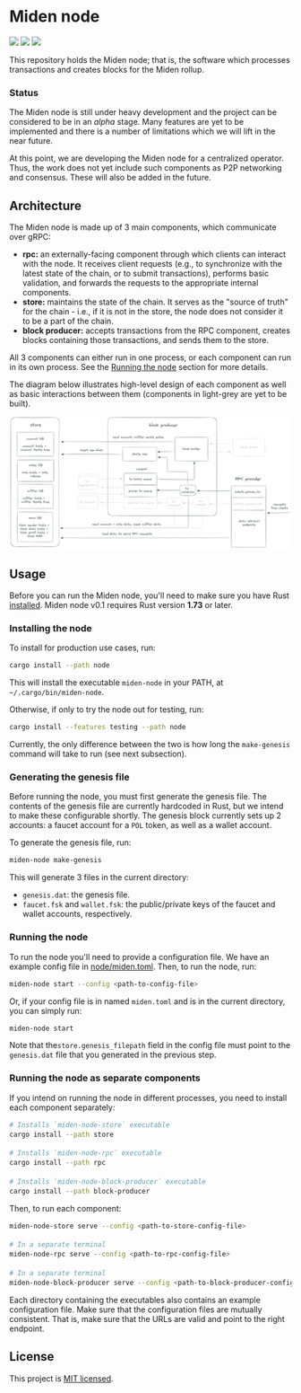 # Miden node

<a href="https://github.com/0xPolygonMiden/miden-node/blob/main/LICENSE"><img src="https://img.shields.io/badge/license-MIT-blue.svg"></a>
<a href="https://github.com/0xPolygonMiden/miden-node/actions/workflows/ci.yml"><img src="https://github.com/0xPolygonMiden/miden-node/actions/workflows/ci.yml/badge.svg?branch=main"></a>
<a href="https://crates.io/crates/miden-node"><img src="https://img.shields.io/crates/v/miden-node"></a>

This repository holds the Miden node; that is, the software which processes transactions and creates blocks for the Miden rollup.

### Status

The Miden node is still under heavy development and the project can be considered to be in an *alpha* stage. Many features are yet to be implemented and there is a number of limitations which we will lift in the near future.

At this point, we are developing the Miden node for a centralized operator. Thus, the work does not yet include such components as P2P networking and consensus. These will also be added in the future.

## Architecture

The Miden node is made up of 3 main components, which communicate over gRPC:
- **rpc:** an externally-facing component through which clients can interact with the node. It receives client requests (e.g., to synchronize with the latest state of the chain, or to submit transactions), performs basic validation, and forwards the requests to the appropriate internal components.
- **store:** maintains the state of the chain. It serves as the "source of truth" for the chain - i.e., if it is not in the store, the node does not consider it to be a part of the chain.
- **block producer:** accepts transactions from the RPC component, creates blocks containing those transactions, and sends them to the store.

All 3 components can either run in one process, or each component can run in its own process. See the [Running the node](#running-the-node) section for more details.

The diagram below illustrates high-level design of each component as well as basic interactions between them (components in light-grey are yet to be built).

![Architecture diagram](./assets/architecture.png)

## Usage

Before you can run the Miden node, you'll need to make sure you have Rust [installed](https://www.rust-lang.org/tools/install). Miden node v0.1 requires Rust version **1.73** or later.

### Installing the node

To install for production use cases, run:
```sh
cargo install --path node
```

This will install the executable `miden-node` in your PATH, at `~/.cargo/bin/miden-node`.

Otherwise, if only to try the node out for testing, run:
```sh
cargo install --features testing --path node
```

Currently, the only difference between the two is how long the `make-genesis` command will take to run (see next subsection).

### Generating the genesis file

Before running the node, you must first generate the genesis file. The contents of the genesis file are currently hardcoded in Rust, but we intend to make these configurable shortly. The genesis block currently sets up 2 accounts: a faucet account for a `POL` token, as well as a wallet account.

To generate the genesis file, run:
```sh
miden-node make-genesis
```

This will generate 3 files in the current directory: 
- `genesis.dat`: the genesis file.
- `faucet.fsk` and `wallet.fsk`: the public/private keys of the faucet and wallet accounts, respectively.

### Running the node

To run the node you'll need to provide a configuration file. We have an example config file in [node/miden.toml](/node/miden.toml). Then, to run the node, run:

```sh
miden-node start --config <path-to-config-file>
```

Or, if your config file is in named `miden.toml` and is in the current directory, you can simply run:
```sh
miden-node start
```

Note that the`store.genesis_filepath` field in the config file must point to the `genesis.dat` file that you generated in the previous step.

### Running the node as separate components

If you intend on running the node in different processes, you need to install each component separately:

```sh
# Installs `miden-node-store` executable
cargo install --path store

# Installs `miden-node-rpc` executable
cargo install --path rpc

# Installs `miden-node-block-producer` executable
cargo install --path block-producer
```

Then, to run each component:

```sh
miden-node-store serve --config <path-to-store-config-file>

# In a separate terminal
miden-node-rpc serve --config <path-to-rpc-config-file>

# In a separate terminal
miden-node-block-producer serve --config <path-to-block-producer-config-file>
```

Each directory containing the executables also contains an example configuration file. Make sure that the configuration files are mutually consistent. That is, make sure that the URLs are valid and point to the right endpoint.


## License
This project is [MIT licensed](./LICENSE).
